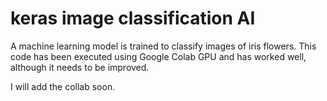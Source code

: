 # keras image classification AI

A machine learning model is trained to classify images of iris flowers. This code has been executed using Google Colab GPU and has worked well, although it needs to be improved.

I will add the collab soon.
